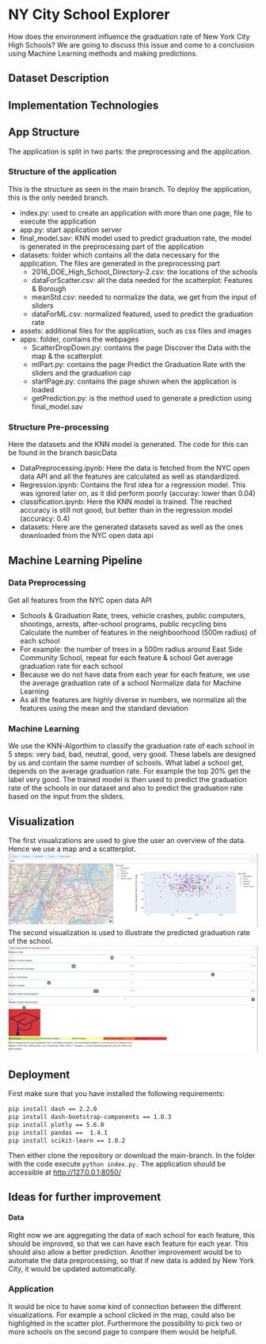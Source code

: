 # NY City School Explorer
How does the environment influence the graduation rate of New York City High Schools? We are going to discuss this issue and come to a conclusion using Machine Learning methods and making predictions.

## Dataset Description
## Implementation Technologies
## App Structure
The application is split in two parts: the preprocessing and the application.
### Structure of the application
This is the structure as seen in the main branch. To deploy the application, this is the only needed branch.
* index.py: used to create an application with more than one page, file to execute the application
* app.py: start application server
* final_model.sav: KNN model used to predict graduation rate, the model is generated in the preprocessing part of the application
* datasets: folder which contains all the data necessary for the application. The files are generated in the preprocessing part
  * 2016_DOE_High_School_Directory-2.csv: the locations of the schools
  * dataForScatter.csv: all the data needed for the scatterplot: Features & Borough
  * meanStd.csv: needed to normalize the data, we get from the input of sliders
  * dataForML.csv: normalized featured, used to predict the graduation rate
* assets: additional files for the application, such as css files and images
* apps: folder, contains the webpages
  * ScatterDropDown.py: contains the page Discover the Data with the map & the scatterplot
  * mlPart.py: contains the page Predict the Graduation Rate with the sliders and the graduation cap
  * startPage.py: contains the page shown when the application is loaded
  * getPrediction.py: is the method used to generate a prediction using final_model.sav 


### Structure Pre-processing
Here the datasets and the KNN model is generated. The code for this can be found in the branch basicData
* DataPreprocessing.ipynb: Here the data is fetched from the NYC open data API and all the features are calculated as well as standardized.
* Regression.ipynb: Contains the first idea for a regression model. This was ignored later on, as it did perform poorly (accuray: lower than 0.04)
* classification.ipynb: Here the KNN model is trained. The reached accuracy is still not good, but better than in the regression model (accuracy: 0.4)
* datasets: Here are the generated datasets saved as well as the ones downloaded from the NYC open data api

## Machine Learning Pipeline
### Data Preprocessing
Get all features from the NYC open data API
* Schools & Graduation Rate, trees, vehicle crashes, public computers, shootings, arrests, after-school programs, public recycling bins
Calculate the number of features in the neighboorhood (500m radius) of each school 
* For example: the number of trees in a 500m radius around East Side Community School, repeat for each feature & school
Get average graduation rate for each school
* Because we do not have data from each year for each feature, we use the average graduation rate of a school
Normalize data for Machine Learning
* As all the features are highly diverse in numbers, we normalize all the features using the mean and the standard deviation

### Machine Learning
We use the KNN-Algorthim to classify the graduation rate of each school in 5 steps: very bad, bad, neutral, good, very good. These labels are designed by us and contain the same number of schools. What label a school get, depends on the average graduation rate. For example the top 20% get the label very good.
The trained model is then used to predict the graduation rate of the schools in our dataset and also to predict the graduation rate based on the input from the sliders.

## Visualization
The first visualizations are used to give the user an overview of the data. Hence we use a map and a scatterplot.
![Map and Scatterplot from the data of the NYCSchools](https://github.com/MahsasadatNezamabadi/L.A-Project/blob/main/ImagesForReadMe/GraduationRate.png?raw=true)
The second visualization is used to illustrate the predicted graduation rate of the school.
![Visualization of the graduation rate via a color changing graduation hat](https://github.com/MahsasadatNezamabadi/L.A-Project/blob/main/ImagesForReadMe/ScatterPlotMap.png?raw=true)
## Deployment
First make sure that you have installed the following requirements:

```
pip install dash == 2.2.0
pip install dash-bootstrap-components == 1.0.3
pip install plotly == 5.6.0
pip install pandas ==  1.4.1
pip install scikit-learn == 1.0.2
```
Then either clone the repository or download the main-branch. In the folder with the code execute ```python index.py.```
The application should be accessible at http://127.0.0.1:8050/

## Ideas for further improvement
#### Data 
Right now we are aggregating the data of each school for each feature, this should be improved, so that we can have each feature for each year. This should also allow a better prediction.
Another improvement would be to automate the data preprocessing, so that if new data is added by New York City, it would be updated automatically.
### Application
It would be nice to have some kind of connection between the different visualizations. For example a school clicked in the map, could also be highlighted in the scatter plot. 
Furthermore the possibility to pick two or more schools on the second page to compare them would be helpfull.
